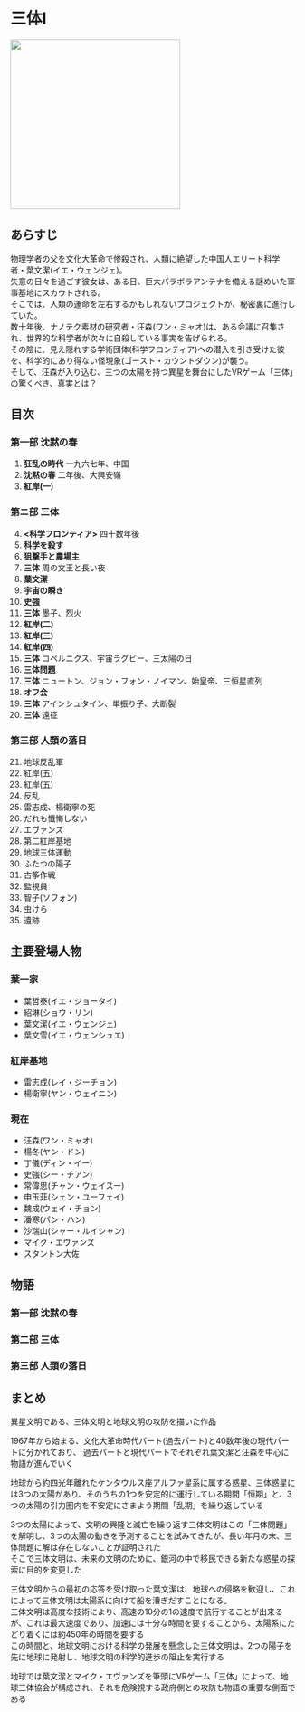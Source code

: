 # 三体Ⅰ
<img src=https://m.media-amazon.com/images/I/A1ZUPlQ0bsS._SL1500_.jpg width=300px>

## あらすじ
物理学者の父を文化大革命で惨殺され、人類に絶望した中国人エリート科学者・葉文潔(イエ・ウェンジェ)。  
失意の日々を過ごす彼女は、ある日、巨大パラボラアンテナを備える謎めいた軍事基地にスカウトされる。  
そこでは、人類の運命を左右するかもしれないプロジェクトが、秘密裏に進行していた。  
数十年後、ナノテク素材の研究者・汪森(ワン・ミャオ)は、ある会議に召集され、世界的な科学者が次々に自殺している事実を告げられる。  
その陰に、見え隠れする学術団体(科学フロンティア)への潜入を引き受けた彼を、科学的にあり得ない怪現象(ゴースト・カウントダウン)が襲う。  
そして、汪森が入り込む、三つの太陽を持つ異星を舞台にしたVRゲーム「三体」の驚くべき、真実とは？

## 目次
### 第一部 沈黙の春
1. **狂乱の時代** 一九六七年、中国
2. **沈黙の春** 二年後、大興安嶺
3. **紅岸(一)**

### 第ニ部 三体
4. **<科学フロンティア>**  四十数年後
5. **科学を殺す**
6. **狙撃手と農場主**
7. **三体**  周の文王と長い夜
8. **葉文潔**
9. **宇宙の瞬き**
10. **史強**
11. **三体** 墨子、烈火
12. **紅岸(二)**
13. **紅岸(三)**
14. **紅岸(四)**
15. **三体** コペルニクス、宇宙ラグビー、三太陽の日
16. **三体問題**
17. **三体** ニュートン、ジョン・フォン・ノイマン、始皇帝、三恒星直列
18. **オフ会**
19. **三体** アインシュタイン、単振り子、大断裂
20. **三体** 遠征

### 第三部 人類の落日
21. 地球反乱軍
22. 紅岸(五)
23. 紅岸(五)
24. 反乱
25. 雷志成、楊衛寧の死
26. だれも懺悔しない
27. エヴァンズ
28. 第二紅岸基地
29. 地球三体運動
30. ふたつの陽子
31. 古筝作戦
32. 監視員
33. 智子(ソフォン)
34. 虫けら
35. 遺跡

## 主要登場人物
### 葉一家
- 葉哲泰(イエ・ジョータイ)
- 紹琳(ショウ・リン)
- 葉文潔(イエ・ウェンジェ)
- 葉文雪(イエ・ウェンシュエ)

### 紅岸基地
- 雷志成(レイ・ジーチョン)
- 楊衛寧(ヤン・ウェイニン)

### 現在
- 汪森(ワン・ミャオ)
- 楊冬(ヤン・ドン)
- 丁儀(ディン・イー)
- 史強(シー・チアン)
- 常偉思(チャン・ウェイスー)
- 申玉菲(シェン・ユーフェイ)
- 魏成(ウェイ・チョン)
- 潘寒(パン・ハン)
- 沙瑞山(シャー・ルイシャン)
- マイク・エヴァンズ
- スタントン大佐


## 物語
### 第一部 沈黙の春

### 第二部 三体

### 第三部 人類の落日

## まとめ
異星文明である、三体文明と地球文明の攻防を描いた作品

1967年から始まる、文化大革命時代パート(過去パート)と40数年後の現代パートに分かれており、
過去パートと現代パートでそれぞれ葉文潔と汪森を中心に物語が進んでいく  

地球から約四光年離れたケンタウルス座アルファ星系に属する惑星、三体惑星には3つの太陽があり、そのうちの1つを安定的に運行している期間「恒期」と、3つの太陽の引力圏内を不安定にさまよう期間「乱期」を繰り返している

3つの太陽によって、文明の興隆と滅亡を繰り返す三体文明はこの「三体問題」を解明し、3つの太陽の動きを予測することを試みてきたが、長い年月の末、三体問題に解は存在しないことが証明された  
そこで三体文明は、未来の文明のために、銀河の中で移民できる新たな惑星の探索に目的を変更した  

三体文明からの最初の応答を受け取った葉文潔は、地球への侵略を歓迎し、これによって三体文明は太陽系に向けて船を漕ぎだすことになる。  
三体文明は高度な技術により、高速の10分の1の速度で航行することが出来るが、これは最大速度であり、加速には十分な時間を要することから、太陽系にたどり着くには約450年の時間を要する  
この時間と、地球文明における科学の発展を懸念した三体文明は、2つの陽子を先に地球に発射し、地球文明の科学的進歩の阻止を実行する

地球では葉文潔とマイク・エヴァンズを筆頭にVRゲーム「三体」によって、地球三体協会が構成され、それを危険視する政府側との攻防も物語の重要な側面である


